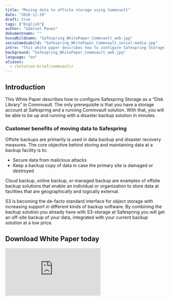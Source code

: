 ```yaml
---
title: "Moving data to offsite storage using Commvault"
date: "2018-11-29"
draft: true
tags: ["English"]
author: "Gabriel Paues"
dokumentnamn: ""
huvudbildnamn: "Safespring_WhitePaper_Commvault_web.jpg"
socialmediabild: "Safespring_WhitePaper_Commvault_social-media.jpg"
intro: "This white paper describes how to configure Safespring Storage as a “Disk Library” in Commvault."
background: "Safespring_WhitePaper_Commvault_web.jpg"
language: "en"
aliases:
  - /solution-brief/commvault/
---
```


## Introduction

This White Paper describes how to configure Safespring Storage as a “Disk Library” in Commvault. The only prerequisite is that you have a storage account at Safespring and a running Commvault solution. With that, you will be able to be up and running with a disaster backup solution in minutes.

### Customer benefits of moving data to Safespring

Offsite backups are primarily is used in data backup and disaster recovery measures. The core objective behind storing and maintaining data at a backup facility is to:

- Secure data from malicious attacks
- Keep a backup copy of data in case the primary site is damaged or destroyed

Cloud backup, online backup, or managed backup are examples of offsite backup solutions that enable an individual or organization to store data at facilities that are geographically and logically external.

S3 is becoming the de-facto standard interface for object storage with increasing support in different kinds of backup software. By combining the backup solution you already have with S3-storage at Safespring you will get an off-site backup of your data, integrated with your current backup solution at a low price.

## Download White Paper today

<iframe src="https://pages.upsales.com/9549ud958ab6767c34e7c843fe5585ca7e9ac-frame" class="linked-form" style="border:0"></iframe>

<!-- COMMVAULT -->

<!--<form id="up-form" name="form_9549u48ccec421b9146528065372958e73151" action="https://power.upsales.com/api/external/formSubmit" method="POST">
	<div>
		<input maxlength="512" type="text" name="Contact.name" required="required" placeholder="Your name...">
	</div>
	<div class="email">
		<input maxlength="512" type="email" id="up-email-input" autocomplete="off" name="Contact.email" required="required" placeholder="Your email...">
	</div>
	<div>
		<input maxlength="512" type="text" id="up-client-name-input" name="Client.name" required="required" placeholder="Company...">
	</div>
	<!-- REQUIRED FIELDS --.>
	<input type="hidden" name="formCid" value="9549">
	<input type="hidden" name="formId" value="9549u48ccec421b9146528065372958e73151">
	<input type="hidden" name="isFrame" value="false">
	<input type="text" value="" name="validation" style="display: none;">
	<!-- END OF REQUIRED FIELDS --.>
	<button type="submit" id="button">Download White Paper</button>
</form>
<script src="https://img.upsales.com/lBtRI6eK9zoMXU3igCaQIw==/be.js"></script>-->
